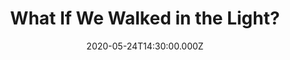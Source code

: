 ---
title: "What If We Walked in the Light?"
image: "https://i.imgur.com/Wj2oc93.jpg"
date: "2020-05-24T14:30:00.000Z"
video:
  type: "vimeo"
  id: 422011058
speaker:
  name: "Bart Wilkins"
  permalink: "bart-wilkins"
series: "what-if"
---
